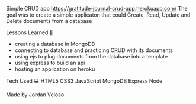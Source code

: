 Simple CRUD app
https://gratitude-journal-crud-app.herokuapp.com/
The goal was to create a simple applicaton that could Create, Read, Update and Delete documents from a database

Lessons Learned 💭
- creating a database in MongoDB
- connecting to database and practicing CRUD with its documents
- using ejs to plug documents from the database into a template
- using express to build an api
- hosting an application on heroku

Tech Used 💻
HTML5 CSS3 JavaScript MongoDB Express Node

Made by
Jordan Veloso
